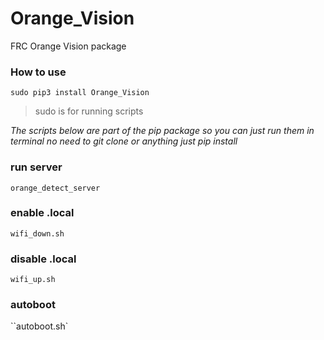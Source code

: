 # Orange_Vision
FRC Orange Vision package


### How to use

`sudo pip3 install Orange_Vision`
 
> sudo is for running scripts


*The scripts below are part of the pip package so you can just run them in terminal no need to git clone or anything just pip install*






### run server

`orange_detect_server`


### enable .local

`wifi_down.sh`

### disable .local

`wifi_up.sh`

### autoboot
``autoboot.sh`
